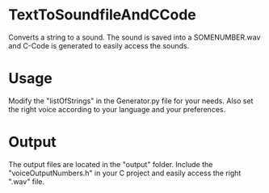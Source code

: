 # TextToSoundfileAndCCode
Converts a string to a sound. The sound is saved into a SOMENUMBER.wav and C-Code is generated to easily access the sounds.

# Usage
Modify the "listOfStrings" in the Generator.py file for your needs. Also set the right voice according to your language and your preferences.

# Output
The output files are located in the "output" folder. Include the "voiceOutputNumbers.h" in your C project and easily access the right ".wav" file.

